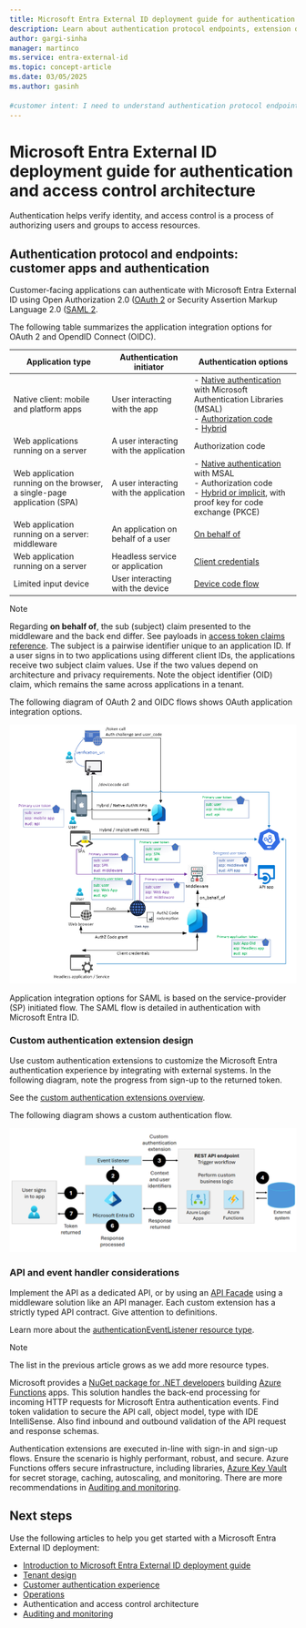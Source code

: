 ```yaml
---
title: Microsoft Entra External ID deployment guide for authentication and access control architecture
description: Learn about authentication protocol endpoints, extension design, event handler details, and more  Microsoft Entra External ID.
author: gargi-sinha
manager: martinco
ms.service: entra-external-id
ms.topic: concept-article
ms.date: 03/05/2025
ms.author: gasinh

#customer intent: I need to understand authentication protocol endpoints, custom authentication extension design, also API and event handler details in Microsoft Entra External ID.
---
```


# Microsoft Entra External ID deployment guide for authentication and access control architecture

Authentication helps verify identity, and access control is a process of authorizing users and groups to access resources.

## Authentication protocol and endpoints: customer apps and authentication

Customer-facing applications can authenticate with Microsoft Entra External ID using Open Authorization 2.0 ([OAuth 2](../identity-platform/v2-protocols.md) or Security Assertion Markup Language 2.0 ([SAML 2](https://en.wikipedia.org/wiki/SAML_2.0). 

The following table summarizes the application integration options for OAuth 2 and OpendID Connect (OIDC).  

|Application type|Authentication initiator|Authentication options|
|---|---|---|
|Native client: mobile and platform apps|User interacting with the app| - [Native authentication](../external-id/customers/concept-native-authentication.md) with Microsoft Authentication Libraries (MSAL) </br> - [Authorization code](../identity-platform/v2-oauth2-auth-code-flow.md) </br> - [Hybrid](../identity-platform/v2-oauth2-auth-code-flow.md)  |
|Web applications running on a server |A user interacting with the application  |Authorization code|
|Web application running on the browser, a single-page application (SPA) |A user interacting with the application  |- [Native authentication](../external-id/customers/concept-native-authentication.md) with MSAL </br> - Authorization code </br> - [Hybrid or implicit](../identity-platform/v2-oauth2-auth-code-flow.md), with proof key for code exchange (PKCE)|
|Web application running on a server: middleware |An application on behalf of a user |[On behalf of](../identity-platform/v2-oauth2-on-behalf-of-flow.md)|
|Web application running on a server |Headless service or application  |[Client credentials](../identity-platform/v2-oauth2-client-creds-grant-flow.md)|
|Limited input device|User interacting with the device|[Device code flow](../identity-platform/v2-oauth2-on-behalf-of-flow.md)|

   >[!NOTE]
   >Regarding **on behalf of**, the sub (subject) claim presented to the middleware and the back end differ. See payloads in [access token claims reference](../identity-platform/access-token-claims-reference.md). The subject is a pairwise identifier unique to an application ID. If a user signs in to two applications using different client IDs, the applications receive two subject claim values. Use if the two values depend on architecture and privacy requirements. Note the object identifier (OID) claim, which remains the same across applications in a tenant.

The following diagram of OAuth 2 and OIDC flows shows OAuth application integration options. 

   [ ![Diagram of OAuth 2 and OIDC flow with OAuth app integration options.](media/deployment-external/oauth-flows.png)](media/deployment-external/oauth-flows-expanded.png#lightbox)

Application integration options for SAML is based on the service-provider (SP) initiated flow. The SAML flow is detailed in authentication with Microsoft Entra ID. 

### Custom authentication extension design

Use custom authentication extensions to customize the Microsoft Entra authentication experience by integrating with external systems. In the following diagram, note the progress from sign-up to the returned token. 

See the [custom authentication extensions overview](../identity-platform/custom-extension-overview.md). 

The following diagram shows a custom authentication flow. 

   [ ![Diagram of a custom extension flow.](media/deployment-external/custom-authentication-extension.png)](media/deployment-external/custom-authentication-extension-expanded.png#lightbox)

### API and event handler considerations

Implement the API as a dedicated API, or by using an [API Facade](https://en.wikipedia.org/wiki/Facade_pattern) using a middleware solution like an API manager. Each custom extension has a strictly typed API contract. Give attention to definitions.

Learn more about the [authenticationEventListener resource type](/graph/api/resources/authenticationeventlistener?view=graph-rest-beta&preserve-view=true). 

   >[!NOTE]
   >The list in the previous article grows as we add more resource types. 

Microsoft provides a [NuGet package for .NET developers]() building [Azure Functions](/azure/azure-functions/) apps. This solution handles the back-end processing for incoming HTTP requests for Microsoft Entra authentication events. Find token validation to secure the API call, object model, type with IDE IntelliSense. Also find inbound and outbound validation of the API request and response schemas. 

Authentication extensions are executed in-line with sign-in and sign-up flows. Ensure the scenario is highly performant, robust, and secure. Azure Functions offers secure infrastructure, including libraries, [Azure Key Vault](/azure/key-vault/general/basic-concepts) for secret storage, caching, autoscaling, and monitoring. There are more recommendations in [Auditing and monitoring](deployment-external-audit-monitor.md).  

## Next steps

Use the following articles to help you get started with a Microsoft Entra External ID deployment: 

* [Introduction to Microsoft Entra External ID deployment guide](deployment-external-intro.md)
* [Tenant design](deployment-external-tenant-design.md)
* [Customer authentication experience](deployment-external-customer-authentication.md)
* [Operations](deployment-external-operations.md)
* Authentication and access control architecture
* [Auditing and monitoring](deployment-external-audit-monitor.md)
